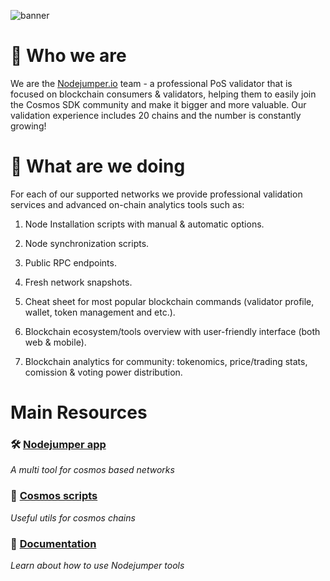![banner](https://user-images.githubusercontent.com/17406355/183674677-613c02cc-2fb9-4f6b-b6c1-f63990a4a9e0.jpeg)

# 👥 Who we are

We are the [Nodejumper.io](https://nodejumper.io/) team - a professional PoS validator that is focused on blockchain consumers & validators, helping them to easily join the Cosmos SDK community and make it bigger and more valuable. Our validation experience includes 20 chains and the number is constantly growing! 

# 🧗 What are we doing

For each of our supported networks we provide professional validation services and advanced on-chain analytics tools such as:

1. Node Installation scripts with manual & automatic options.

2. Node synchronization scripts.

3. Public RPC endpoints.

4. Fresh network snapshots.

5. Cheat sheet for most popular blockchain commands (validator profile, wallet, token management and etc.).

6. Blockchain ecosystem/tools overview with user-friendly interface (both web & mobile).

7. Blockchain analytics for community: tokenomics, price/trading stats, comission & voting power distribution.


#  Main Resources

### 🛠 [Nodejumper app](https://github.com/nodejumper-org/nodejumper) 
_A multi tool for cosmos based networks_

### 🧰 [Cosmos scripts](https://github.com/nodejumper-org/cosmos-scripts) 
_Useful utils for cosmos chains_

### 📖 [Documentation](https://github.com/nodejumper-org/nodejumper/wiki)
_Learn about how to use Nodejumper tools_



